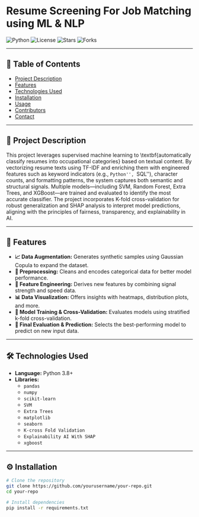 # Resume Screening For Job Matching using ML & NLP

![Python](https://img.shields.io/badge/Python-3.8%2B-blue.svg)
![License](https://img.shields.io/badge/License-MIT-green.svg)
![Stars](https://img.shields.io/github/stars/yourusername/your-repo.svg?style=social)
![Forks](https://img.shields.io/github/forks/yourusername/your-repo.svg?style=social)

---

## 📑 Table of Contents

- [Project Description](#project-description)
- [Features](#features)
- [Technologies Used](#technologies-used)
- [Installation](#installation)
- [Usage](#usage)
- [Contributors](#contributors)
- [Contact](#contact)

---

## 🧠 Project Description

This project leverages supervised machine learning to \textbf{automatically classify resumes into occupational categories} based on textual content. By vectorizing resume texts using TF-IDF and enriching them with engineered features such as keyword indicators (e.g., ``Python'', ``SQL''), character counts, and formatting patterns, the system captures both semantic and structural signals. Multiple models—including SVM, Random Forest, Extra Trees, and XGBoost—are trained and evaluated to identify the most accurate classifier. The project incorporates K-fold cross-validation for robust generalization and SHAP analysis to interpret model predictions, aligning with the principles of fairness, transparency, and explainability in AI.

---

## 🚀 Features

- **📈 Data Augmentation:** Generates synthetic samples using Gaussian Copula to expand the dataset.
- **🧹 Preprocessing:** Cleans and encodes categorical data for better model performance.
- **🔧 Feature Engineering:** Derives new features by combining signal strength and speed data.
- **📊 Data Visualization:** Offers insights with heatmaps, distribution plots, and more.
- **🧪 Model Training & Cross-Validation:** Evaluates models using stratified k-fold cross-validation.
- **🎯 Final Evaluation & Prediction:** Selects the best-performing model to predict on new input data.

---

## 🛠️ Technologies Used

- **Language:** Python 3.8+
- **Libraries:**
  - `pandas`
  - `numpy`
  - `scikit-learn`
  - `SVM`
  - `Extra Trees`
  - `matplotlib`
  - `seaborn`
  - `K-cross Fold Validation`
  - `Explainability AI With SHAP`
  - `xgboost`

---

## ⚙️ Installation

```bash
# Clone the repository
git clone https://github.com/yourusername/your-repo.git
cd your-repo

# Install dependencies
pip install -r requirements.txt
